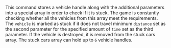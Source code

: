 This command stores a vehicle handle along with the additional parameters into a special array in order to check if it is stuck. The game is constantly checking whether all the vehicles from this array meet the requirements. The `vehicle` is marked as stuck if it does not travel minimum `distance` set as the second parameter for the specified amount of `time` set as the third parameter. If the vehicle is destroyed, it is removed from the stuck cars array. The stuck cars array can hold up to `6` vehicle handles.
